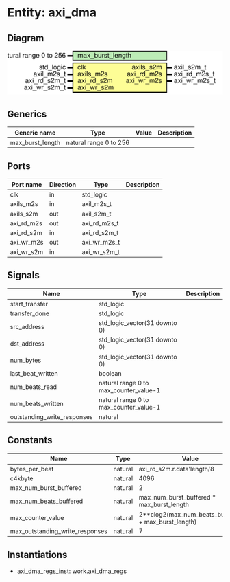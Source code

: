 # Entity: axi_dma
## Diagram
![Diagram](axi_dma.svg "Diagram")
## Generics
| Generic name     | Type                   | Value | Description |
| ---------------- | ---------------------- | ----- | ----------- |
| max_burst_length | natural range 0 to 256 |       |             |
## Ports
| Port name  | Direction | Type         | Description |
| ---------- | --------- | ------------ | ----------- |
| clk        | in        | std_logic    |             |
| axils_m2s  | in        | axil_m2s_t   |             |
| axils_s2m  | out       | axil_s2m_t   |             |
| axi_rd_m2s | out       | axi_rd_m2s_t |             |
| axi_rd_s2m | in        | axi_rd_s2m_t |             |
| axi_wr_m2s | out       | axi_wr_m2s_t |             |
| axi_wr_s2m | in        | axi_wr_s2m_t |             |
## Signals
| Name                        | Type                                   | Description |
| --------------------------- | -------------------------------------- | ----------- |
| start_transfer              | std_logic                              |             |
| transfer_done               | std_logic                              |             |
| src_address                 | std_logic_vector(31 downto 0)          |             |
| dst_address                 | std_logic_vector(31 downto 0)          |             |
| num_bytes                   | std_logic_vector(31 downto 0)          |             |
| last_beat_written           | boolean                                |             |
| num_beats_read              | natural range 0 to max_counter_value-1 |             |
| num_beats_written           | natural range 0 to max_counter_value-1 |             |
| outstanding_write_responses | natural                                |             |
## Constants
| Name                            | Type    | Value                                                | Description |
| ------------------------------- | ------- | ---------------------------------------------------- | ----------- |
| bytes_per_beat                  | natural |  axi_rd_s2m.r.data'length/8                          |             |
| c4kbyte                         | natural |  4096                                                |             |
| max_num_burst_buffered          | natural |  2                                                   |             |
| max_num_beats_buffered          | natural |  max_num_burst_buffered * max_burst_length           |             |
| max_counter_value               | natural |  2**clog2(max_num_beats_buffered + max_burst_length) |             |
| max_outstanding_write_responses | natural |  7                                                   |             |
## Instantiations
- axi_dma_regs_inst: work.axi_dma_regs
